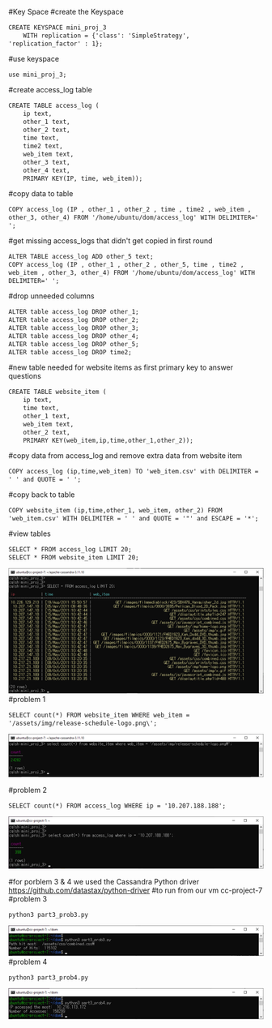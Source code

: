 

#Key Space
#create the Keyspace
```
CREATE KEYSPACE mini_proj_3
    WITH replication = {'class': 'SimpleStrategy', 'replication_factor' : 1};
```

#use keyspace
```
use mini_proj_3;
```

#create access_log table
```
CREATE TABLE access_log (
	ip text,
	other_1 text,
	other_2 text,
	time text,
	time2 text,
	web_item text,
	other_3 text,
	other_4 text,	
	PRIMARY KEY(IP, time, web_item));
```

#copy data to table	
```
COPY access_log (IP , other_1 , other_2 , time , time2 , web_item , other_3, other_4) FROM '/home/ubuntu/dom/access_log' WITH DELIMITER=' ';
```

#get missing access_logs that didn't get copied in first round
```
ALTER TABLE access_log ADD other_5 text;
COPY access_log (IP , other_1 , other_2 , other_5, time , time2 , web_item , other_3, other_4) FROM '/home/ubuntu/dom/access_log' WITH DELIMITER=' ';	
```
#drop unneeded columns
```
ALTER table access_log DROP other_1;
ALTER table access_log DROP other_2;
ALTER table access_log DROP other_3;
ALTER table access_log DROP other_4;
ALTER table access_log DROP other_5;
ALTER table access_log DROP time2;
```
#new table needed for website items as first primary key to answer questions
```
CREATE TABLE website_item (
	ip text, 
	time text,
	other_1 text, 
	web_item text, 
	other_2 text, 
	PRIMARY KEY(web_item,ip,time,other_1,other_2));
```
#copy data from access_log and remove extra data from website item
```
COPY access_log (ip,time,web_item) TO 'web_item.csv' with DELIMITER = ' ' and QUOTE = ' ';
```
#copy back to table
```
COPY website_item (ip,time,other_1, web_item, other_2) FROM 'web_item.csv' WITH DELIMITER = ' ' and QUOTE = '"' and ESCAPE = '*';
```

#view tables
```
SELECT * FROM access_log LIMIT 20;
SELECT * FROM website_item LIMIT 20;
```
![image](https://github.com/SBalexLEE/a/blob/main/Picture2.png)
#problem 1
```
SELECT count(*) FROM website_item WHERE web_item = '/assets/img/release-schedule-logo.png\';
```
![image](https://github.com/SBalexLEE/a/blob/main/Picture3.png)

#problem 2
```
SELECT count(*) FROM access_log WHERE ip = '10.207.188.188';
```
![image](https://github.com/SBalexLEE/a/blob/main/Picture4.png)

#for porblem 3 & 4 we used the Cassandra Python driver https://github.com/datastax/python-driver
#to run from our vm cc-project-7 
#problem 3
```
python3 part3_prob3.py
```

![image](https://github.com/SBalexLEE/a/blob/main/Picture5.png)
#problem 4
```
python3 part3_prob4.py
```

![image](https://github.com/SBalexLEE/a/blob/main/Picture6.png)
